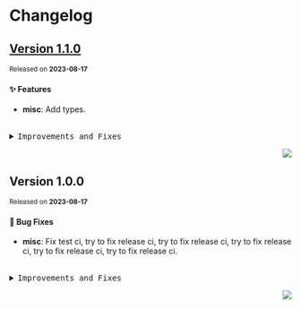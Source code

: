 <a name="readme-top"></a>

# Changelog

## [Version&nbsp;1.1.0](https://github.com/lobehub/lobe-chat-plugins/compare/v1.0.0...v1.1.0)
<sup>Released on **2023-08-17**</sup>


#### ✨ Features

- **misc**: Add types.


<br/>



<details>
<summary><kbd>Improvements and Fixes</kbd></summary>



#### What's improved

* **misc**: Add types ([6ca3a63](https://github.com/lobehub/lobe-chat-plugins/commit/6ca3a63))

</details>


<div align="right">

[![](https://img.shields.io/badge/-BACK_TO_TOP-151515?style=flat-square)](#readme-top)

</div>

## Version&nbsp;1.0.0
<sup>Released on **2023-08-17**</sup>


#### 🐛 Bug Fixes

- **misc**: Fix test ci, try to fix release ci, try to fix release ci, try to fix release ci, try to fix release ci, try to fix release ci.


<br/>



<details>
<summary><kbd>Improvements and Fixes</kbd></summary>



#### What's fixed

* **misc**: Fix test ci ([039d733](https://github.com/lobehub/lobe-chat-plugins/commit/039d733))
* **misc**: Try to fix release ci ([ab60253](https://github.com/lobehub/lobe-chat-plugins/commit/ab60253))
* **misc**: Try to fix release ci ([08b6a3c](https://github.com/lobehub/lobe-chat-plugins/commit/08b6a3c))
* **misc**: Try to fix release ci ([e18d960](https://github.com/lobehub/lobe-chat-plugins/commit/e18d960))
* **misc**: Try to fix release ci ([be8a58a](https://github.com/lobehub/lobe-chat-plugins/commit/be8a58a))
* **misc**: Try to fix release ci ([372cddf](https://github.com/lobehub/lobe-chat-plugins/commit/372cddf))

</details>


<div align="right">

[![](https://img.shields.io/badge/-BACK_TO_TOP-151515?style=flat-square)](#readme-top)

</div>
